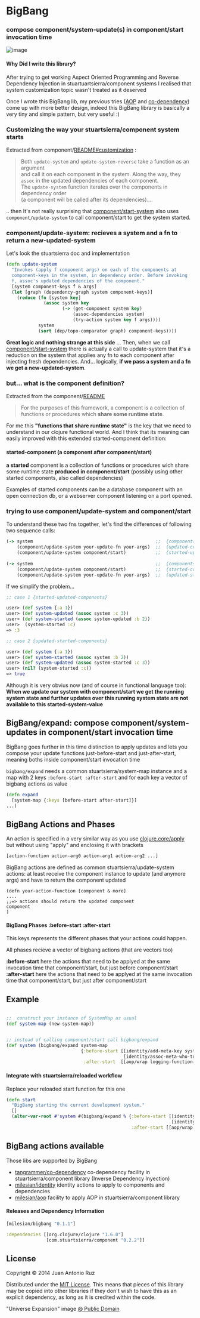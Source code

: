 # BigBang
### compose component/system-update(s) in component/start invocation time

![image](https://dl.dropboxusercontent.com/u/8688858/bigbang.png)


#### Why Did I write this library?
After trying to get working Aspect Oriented Programming and Reverse Dependency Injection in stuartuartsierra/component systems I realised that system customization topic wasn't treated as it deserved

Once I wrote this BigBang lib, my previous tries ([AOP](https://github.com/milesian/aop) and [co-dependency](https://github.com/tangrammer/co-dependency)) come up with more better design, indeed this BigBang library is basically a very tiny and simple pattern, but very useful :)


### Customizing the way your stuartsierra/component system starts

Extracted from component/[README#customization](https://github.com/stuartsierra/component/blob/master/README.md#customization) :

> Both ```update-system``` and ```update-system-reverse``` take a function as an argument   
and call it on each component in the system. 
Along the way, they ```assoc``` in the updated dependencies of each component.   
The ```update-system``` function iterates over the components in dependency order   
 (a component will be called after its dependencies)....

.. then It's not really surprising  that  [component/start-system](https://github.com/stuartsierra/component/blob/master/src/com/stuartsierra/component.clj#L151) also uses ```component/update-system``` to call component/start to get the system started.

### component/update-system: recieves a system and a fn to return a new-updated-system
Let's look the stuartsierra doc and implementation
```clojure
(defn update-system
  "Invokes (apply f component args) on each of the components at
  component-keys in the system, in dependency order. Before invoking
  f, assoc's updated dependencies of the component."
  [system component-keys f & args]
  (let [graph (dependency-graph system component-keys)]
    (reduce (fn [system key]
              (assoc system key
                     (-> (get-component system key)
                         (assoc-dependencies system)
                         (try-action system key f args))))
            system
            (sort (dep/topo-comparator graph) component-keys))))

```

**Great logic and nothing strange at this side** ... Then, when we call [component/start-system](https://github.com/stuartsierra/component/blob/master/src/com/stuartsierra/component.clj#L151) there is actually a call to update-system that it's a reduction on the system that applies any fn to each component after injecting fresh dependencies. And... logically, **if we pass a system and a fn we get a new-updated-system**.

### but... what is the component definition?  
Extracted from the component/[README](https://github.com/stuartsierra/component/blob/master/README.md)
> For the purposes of this framework, a component is a collection of functions or procedures which **share some runtime state**.

For me this **"functions that share runtime state"** is the key that we need to understand in our clojure functional world. And I think that its meaning can easily improved with this extended started-component definition:

#### started-component (a component after component/start)
**a started** component is a collection of functions or procedures wich share some runtime state **produced in component/start** (possibly using other started components, also called dependencies) 

Examples of started components can be a database component with an open connection db, or a webserver component listening on a port opened.

### trying to use component/update-system and component/start   

To understand these two fns together, let's find the differences of following two sequence calls:

```clojure
(-> system                                              ;;  {components}
    (component/update-system your-update-fn your-args)  ;;  {updated-components}
    (component/update-system component/start)           ;;  {started-updated-components}
    
(-> system                                              ;;  {components}
    (component/update-system component/start)           ;;  {started-components} 
    (component/update-system your-update-fn your-args)  ;;  {updated-started-components}
```

If we simplify the problem...
```clojure
;; case 1 {started-updated-components}

user> (def system {:a 1})
user> (def system-updated (assoc system :c 3))
user> (def system-started (assoc system-updated :b 2))
user>  (system-started :c)
=> :3

;; case 2 {updated-started-components}

user> (def system {:a 1})
user> (def system-started (assoc system :b 2))
user> (def system-updated (assoc system-started :c 3))
user> (nil? (system-started :c))
=> true
```

Although it is very obvius now (and of course in functional language too): **When we update our system with component/start we get the running system state and further updates over this running system state are not available to this started-system-value**

##  BigBang/expand: compose component/system-updates in component/start invocation time
BigBang goes further in this time distinction to apply updates and lets you compose your update functions just-before-start and just-after-start, meaning boths inside component/start invocation time

```bigbang/expand``` needs a common stuartsierra/system-map instance and a map with 2 keys ```:before-start :after-start``` and for each key a vector of bigbang actions as value

```clojure 
(defn expand
  [system-map {:keys [before-start after-start]}]
...)

```
 
##  BigBang Actions and Phases
An action is specified in a very similar way as you use [clojure.core/apply](http://clojuredocs.org/clojure.core/apply) but without using "apply" and enclosing it with brackets 
```clojure
[action-function action-arg0 action-arg1 action-arg2 ...]
```
BigBang actions are defined as common stuartsierra/update-system actions: at least receive the component instance to update (and anymore args) and have to return the component updated
```
(defn your-action-function [component & more]
....
;;=> actions should return the updated component
component
)
```

#### BigBang Phases  :before-start :after-start

This keys represents the different phases that your actions could happen.  

All phases recieve a vector of bigbang actions (that are vectors too)

**:before-start** here the actions that need to be applyed at the same invocation time that component/start, but just before component/start  
**:after-start**  here the actions that need to be applyed at the same invocation time that component/start, but just after component/start 


## Example

```clojure

;;  construct your instance of SystemMap as usual
(def system-map (new-system-map))


;; instead of calling component/start call bigbang/expand 
(def system (bigbang/expand system-map
                            {:before-start [[identity/add-meta-key system-map]
                                            [identity/assoc-meta-who-to-deps]]
                             :after-start  [[aop/wrap logging-function-invocation]]}))
```

#### Integrate with stuartsierra/reloaded workflow

Replace your reloaded start function for this one

```clojure
(defn start
  "BigBang starting the current development system."
  []
  (alter-var-root #'system #(bigbang/expand % {:before-start [[identity/add-meta-key %]
                                                              [identity/assoc-meta-who-to-deps]]
                                               :after-start [[aop/wrap visualisation-invocation]]})))
```

## BigBang actions available 

Those libs are supported by BigBang

* [tangrammer/co-dependency](https://github.com/tangrammer/co-dependency) co-dependency facility in stuartsierra/component library (Inverse Dependency Inyection)
* [milesian/identity](https://github.com/milesian/identity) identity actions to apply to components and dependencies 
* [milesian/aop](https://github.com/milesian/aop) facility to apply AOP in stuartsierra/component library

#### Releases and Dependency Information

```clojure
[milesian/bigbang "0.1.1"]
```

```clojure
:dependencies [[org.clojure/clojure "1.6.0"]
               [com.stuartsierra/component "0.2.2"]]
```


## License

Copyright © 2014 Juan Antonio Ruz 

Distributed under the [MIT License](http://opensource.org/licenses/MIT). This means that pieces of this library may be copied into other libraries if they don't wish to have this as an explicit dependency, as long as it is credited within the code.

"Universe Expansion" image [@ Public Domain](http://commons.wikimedia.org/wiki/File:Universe_expansion2.png)
